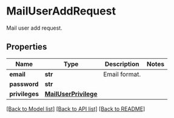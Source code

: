 # MailUserAddRequest

Mail user add request.
## Properties
Name | Type | Description | Notes
------------ | ------------- | ------------- | -------------
**email** | **str** | Email format. | 
**password** | **str** |  | 
**privileges** | [**MailUserPrivilege**](MailUserPrivilege.md) |  | 

[[Back to Model list]](../README.md#documentation-for-models) [[Back to API list]](../README.md#documentation-for-api-endpoints) [[Back to README]](../README.md)


